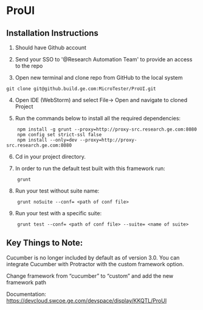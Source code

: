 # ProUI

## Installation Instructions
           
1) 	Should have Github account

2) 	Send your SSO to '@Research Automation Team' to provide an access to the repo

3) 	Open new terminal and clone repo from GitHub to the local system
```
git clone git@github.build.ge.com:MicroTester/ProUI.git
```

4)	 Open IDE (WebStorm) and select File-> Open and navigate to cloned Project

5) Run the commands below to install all the required dependencies:
```
	npm install -g grunt --proxy=http://proxy-src.research.ge.com:8080
	npm config set strict-ssl false   
	npm install --only=dev --proxy=http://proxy-src.research.ge.com:8080
```

6) Cd in your project directory.

7)	In order to run the default test built with this framework run:
```
	grunt
```

8)	Run your test without suite name:
```
	grunt noSuite --conf= <path of conf file>
```
 
9)	Run your test with a specific suite:
```
	grunt test --conf= <path of conf file> --suite= <name of suite>
``` 

## Key Things to Note:
Cucumber is no longer included by default as of version 3.0. You can integrate Cucumber with Protractor with the custom framework option. 


Change framework from “cucumber” to “custom” and add the new framework path


Documentation: https://devcloud.swcoe.ge.com/devspace/display/KKQTL/ProUI



 

